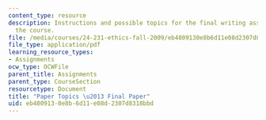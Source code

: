 ```yaml
---
content_type: resource
description: Instructions and possible topics for the final writing assignment of
  the course.
file: /media/courses/24-231-ethics-fall-2009/eb4809130e8b6d11e08d2307d8318bbd_MIT24_231F09_paper4.pdf
file_type: application/pdf
learning_resource_types:
- Assignments
ocw_type: OCWFile
parent_title: Assignments
parent_type: CourseSection
resourcetype: Document
title: "Paper Topics \u2013 Final Paper"
uid: eb480913-0e8b-6d11-e08d-2307d8318bbd
---
```

